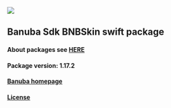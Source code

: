 [![](https://www.banuba.com/hubfs/Banuba_November2018/Images/Banuba%20SDK.png)](https://docs.banuba.com/far-sdk/tutorials/development/basic_integration?platform=ios)

## Banuba Sdk BNBSkin swift package

#### About packages see [HERE](https://docs.banuba.com/far-sdk/tutorials/development/installation?platform=ios)

#### Package version: **1.17.2**

#### **[Banuba homepage](https://banuba.com)**

#### **[License](https://www.banuba.com/terms)**
